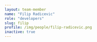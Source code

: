 ```yaml
---
layout: team-member
name: "Filip Radicevic"
role: "developers"
slug: filip
profile: /img/people/filip-radicevic.png
inactive: true
---
```


